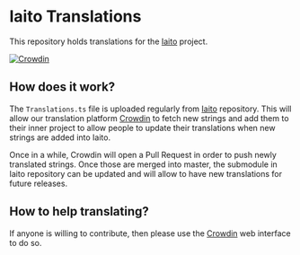 # Iaito Translations

This repository holds translations for the [Iaito](https://github.com/radareorg/iaito)
project.

[![Crowdin](https://badges.crowdin.net/iaito/localized.svg)](https://crowdin.com/project/iaito)

## How does it work?

The `Translations.ts` file is uploaded regularly from [Iaito](https://github.com/radareorg/iaito) repository.
This will allow our translation platform [Crowdin](https://crowdin.com/project/cutter) to fetch new strings
and add them to their inner project to allow people to update their translations when new strings are added
into Iaito.

Once in a while, Crowdin will open a Pull Request in order to push newly translated strings.
Once those are merged into master, the submodule in Iaito repository can be updated and will allow to have
new translations for future releases.

## How to help translating?

If anyone is willing to contribute, then please use the [Crowdin](https://crowdin.com/project/iaito) web interface to do so.

